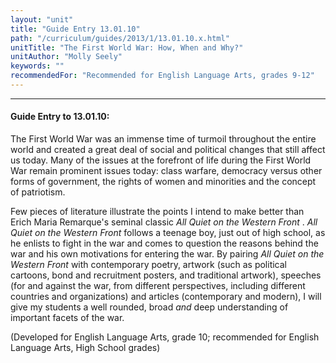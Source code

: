 ```yaml
---
layout: "unit"
title: "Guide Entry 13.01.10"
path: "/curriculum/guides/2013/1/13.01.10.x.html"
unitTitle: "The First World War: How, When and Why?"
unitAuthor: "Molly Seely"
keywords: ""
recommendedFor: "Recommended for English Language Arts, grades 9-12"
---
```

<body>
<hr/>
<h4>
Guide Entry to 13.01.10:
</h4>
<p>
The First World War was an immense time of turmoil throughout the entire world and created a great deal of social and political changes that still affect us today. Many of the issues at the forefront of life during the First World War remain prominent issues today: class warfare, democracy versus other forms of government, the rights of women and minorities and the concept of patriotism.
</p>
<p>
Few pieces of literature illustrate the points I intend to make better than Erich Maria Remarque's seminal classic
<i>
All Quiet on the Western Front
</i>
.
<i>
All Quiet on the Western Front
</i>
follows a teenage boy, just out of high school, as he enlists to fight in the war and comes to question the reasons behind the war and his own motivations for entering the war. By pairing
<i>
All Quiet on the Western Front
</i>
with contemporary poetry, artwork (such as political cartoons, bond and recruitment posters, and traditional artwork), speeches (for and against the war, from different perspectives, including different countries and organizations) and articles (contemporary and modern), I will give my students a well rounded, broad
<i>
and
</i>
deep understanding of important facets of the war.
</p>
<p>
(Developed for English Language Arts, grade 10; recommended for English Language Arts, High School grades)
</p>
</body>
